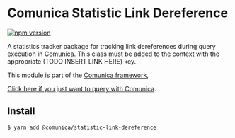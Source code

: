 # Comunica Statistic Link Dereference

[![npm version](https://badge.fury.io/js/%40comunica%2Fstatistic-link-dereference.svg)](https://www.npmjs.com/package/@comunica/statistic-link-dereference)

A statistics tracker package for tracking link dereferences during query execution in Comunica. This class must be added to the context with the appropriate (TODO INSERT LINK HERE) key.

This module is part of the [Comunica framework](https://github.com/comunica/comunica),

[Click here if you just want to query with Comunica](https://comunica.dev/docs/query/).

## Install

```bash
$ yarn add @comunica/statistic-link-dereference
```
